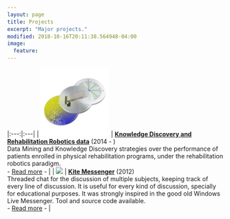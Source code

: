 ```yaml
---
layout: page
title: Projects
excerpt: "Major projects."
modified: 2018-10-16T20:11:38.564948-04:00
image:
  feature: 
---
```


|:---:|:---|
| [<img width="160px" src="/images/KDDRehab.png">][KDDRehab] | [**Knowledge Discovery and Rehabilitation Robotics data**][KDDRehab] (2014 - )<br> Data Mining and Knowledge Discovery strategies over the performance of patients enrolled in physical rehabilitation programs, under the rehabilitation robotics paradigm. <br> - [Read more][KDDRehab] - |
| [<img width="160px" src="/Kite/logo.png">][Kite] | [**Kite Messenger**][Kite] (2012)<br> Threaded chat for the discussion of multiple subjects, keeping track of every line of discussion. It is useful for every kind of discussion, specially for educational purposes. It was strongly inspired in the good old Windows Live Messenger. Tool and source code available. <br> - [Read more][Kite] - |

[KDDRehab]: /projects/KDDRehab/
[Kite]: /Kite
